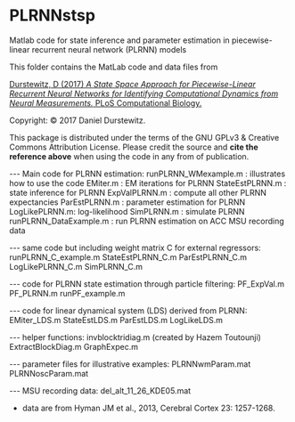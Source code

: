 # PLRNNstsp

Matlab code for state inference and parameter estimation in piecewise-linear recurrent neural network (PLRNN) models

This folder contains the MatLab code and data files from

[Durstewitz, D (2017) *A State Space Approach for Piecewise-Linear Recurrent Neural Networks
   for Identifying Computational Dynamics from Neural Measurements.* PLoS Computational Biology.](http://journals.plos.org/ploscompbiol/article?id=10.1371/journal.pcbi.1005542)

Copyright: © 2017 Daniel Durstewitz.

This package is distributed under the terms of the GNU GPLv3 & Creative Commons Attribution License.
Please credit the source and **cite the reference above** when using the code in any from of publication.


--- Main code for PLRNN estimation:
runPLRNN_WMexample.m : illustrates how to use the code
EMiter.m : EM iterations for PLRNN
StateEstPLRNN.m : state inference for PLRNN
ExpValPLRNN.m : compute all other PLRNN expectancies
ParEstPLRNN.m : parameter estimation for PLRNN
LogLikePLRNN.m: log-likelihood
SimPLRNN.m : simulate PLRNN
runPLRNN_DataExample.m : run PLRNN estimation on ACC MSU recording data

--- same code but including weight matrix C for external regressors:
runPLRNN_C_example.m
StateEstPLRNN_C.m
ParEstPLRNN_C.m
LogLikePLRNN_C.m
SimPLRNN_C.m

--- code for PLRNN state estimation through particle filtering:
PF_ExpVal.m
PF_PLRNN.m
runPF_example.m

--- code for linear dynamical system (LDS) derived from PLRNN:
EMiter_LDS.m
StateEstLDS.m
ParEstLDS.m
LogLikeLDS.m

--- helper functions:
invblocktridiag.m (created by Hazem Toutounji)
ExtractBlockDiag.m
GraphExpec.m

--- parameter files for illustrative examples:
PLRNNwmParam.mat
PLRNNoscParam.mat

--- MSU recording data:
del_alt_11_26_KDE05.mat
- data are from Hyman JM et al., 2013, Cerebral Cortex 23: 1257-1268.
